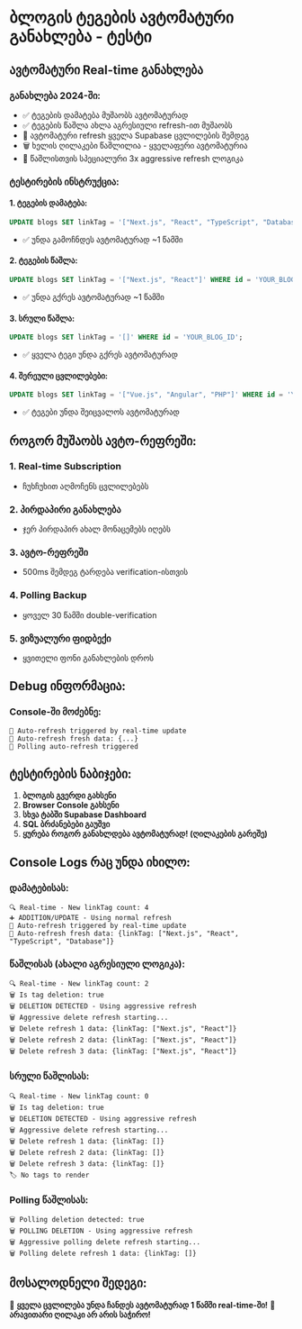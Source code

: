 # ბლოგის ტეგების ავტომატური განახლება - ტესტი

## ავტომატური Real-time განახლება

### განახლება 2024-ში:

- ✅ ტეგების დამატება მუშაობს ავტომატურად
- ✅ ტეგების წაშლა ახლა აგრესიული refresh-ით მუშაობს
- 🔄 ავტომატური refresh ყველა Supabase ცვლილების შემდეგ
- 🗑️ ხელის ღილაკები წაშლილია - ყველაფერი ავტომატურია
- 🚀 წაშლისთვის სპეციალური 3x aggressive refresh ლოგიკა

### ტესტირების ინსტრუქცია:

#### 1. ტეგების დამატება:

```sql
UPDATE blogs SET linkTag = '["Next.js", "React", "TypeScript", "Database"]' WHERE id = 'YOUR_BLOG_ID';
```

- ✅ უნდა გამოჩნდეს ავტომატურად ~1 წამში

#### 2. ტეგების წაშლა:

```sql
UPDATE blogs SET linkTag = '["Next.js", "React"]' WHERE id = 'YOUR_BLOG_ID';
```

- ✅ უნდა გქრეს ავტომატურად ~1 წამში

#### 3. სრული წაშლა:

```sql
UPDATE blogs SET linkTag = '[]' WHERE id = 'YOUR_BLOG_ID';
```

- ✅ ყველა ტეგი უნდა გქრეს ავტომატურად

#### 4. შერეული ცვლილებები:

```sql
UPDATE blogs SET linkTag = '["Vue.js", "Angular", "PHP"]' WHERE id = 'YOUR_BLOG_ID';
```

- ✅ ტეგები უნდა შეიცვალოს ავტომატურად

## როგორ მუშაობს ავტო-რეფრეში:

### 1. Real-time Subscription

- ჩუხჩუხით აღმოჩენს ცვლილებებს

### 2. პირდაპირი განახლება

- ჯერ პირდაპირ ახალ მონაცემებს იღებს

### 3. ავტო-რეფრეში

- 500ms შემდეგ ტარდება verification-ისთვის

### 4. Polling Backup

- ყოველ 30 წამში double-verification

### 5. ვიზუალური ფიდბექი

- ყვითელი ფონი განახლების დროს

## Debug ინფორმაცია:

### Console-ში მოძებნე:

```
🔄 Auto-refresh triggered by real-time update
🔄 Auto-refresh fresh data: {...}
🔄 Polling auto-refresh triggered
```

## ტესტირების ნაბიჯები:

1. **ბლოგის გვერდი გახსენი**
2. **Browser Console გახსენი**
3. **სხვა ტაბში Supabase Dashboard**
4. **SQL ბრძანებები გაუშვი**
5. **ყურება როგორ განახლდება ავტომატურად! (ღილაკების გარეშე)**

## Console Logs რაც უნდა იხილო:

### დამატებისას:

```
🔍 Real-time - New linkTag count: 4
➕ ADDITION/UPDATE - Using normal refresh
🔄 Auto-refresh triggered by real-time update
🔄 Auto-refresh fresh data: {linkTag: ["Next.js", "React", "TypeScript", "Database"]}
```

### წაშლისას (ახალი აგრესიული ლოგიკა):

```
🔍 Real-time - New linkTag count: 2
🗑️ Is tag deletion: true
🗑️ DELETION DETECTED - Using aggressive refresh
🗑️ Aggressive delete refresh starting...
🗑️ Delete refresh 1 data: {linkTag: ["Next.js", "React"]}
🗑️ Delete refresh 2 data: {linkTag: ["Next.js", "React"]}
🗑️ Delete refresh 3 data: {linkTag: ["Next.js", "React"]}
```

### სრული წაშლისას:

```
🔍 Real-time - New linkTag count: 0
🗑️ Is tag deletion: true
🗑️ DELETION DETECTED - Using aggressive refresh
🗑️ Aggressive delete refresh starting...
🗑️ Delete refresh 1 data: {linkTag: []}
🗑️ Delete refresh 2 data: {linkTag: []}
🗑️ Delete refresh 3 data: {linkTag: []}
🏷️ No tags to render
```

### Polling წაშლისას:

```
🗑️ Polling deletion detected: true
🗑️ POLLING DELETION - Using aggressive refresh
🗑️ Aggressive polling delete refresh starting...
🗑️ Polling delete refresh 1 data: {linkTag: []}
```

## მოსალოდნელი შედეგი:

🎯 **ყველა ცვლილება უნდა ჩანდეს ავტომატურად 1 წამში real-time-ში!**
🚫 **არავითარი ღილაკი არ არის საჭირო!**
